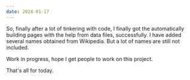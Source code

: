 ```yaml
---
date: 2024-01-17
---
```

So, finally after a lot of tinkering with code, I finally got the automatically building pages with the help from data files, successfully.  I have added several names obtained from Wikipedia. But a lot of names are still not included. 

Work in progress, hope I get people to work on this project. 

That's all for today. 
